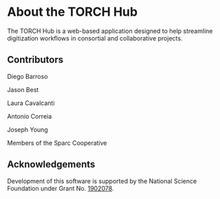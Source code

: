 # About the TORCH Hub

The TORCH Hub is a web-based application designed to help streamline digitization workflows in consortial and collaborative projects. 

## Contributors
Diego Barroso

Jason Best

Laura Cavalcanti

Antonio Correia

Joseph Young

Members of the Sparc Cooperative

## Acknowledgements

Development of this software is supported by the National Science Foundation under Grant No. <a href="https://www.nsf.gov/awardsearch/showAward?AWD_ID=1902078" target="_blank">1902078</a>.

